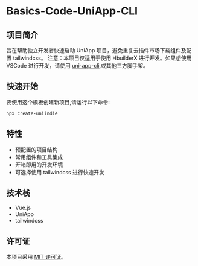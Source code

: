 # Basics-Code-UniApp-CLI

## 项目简介

旨在帮助独立开发者快速启动 UniApp 项目，避免重复去插件市场下载组件及配置 tailwindcss。
注意：本项目仅适用于使用 HbuilderX 进行开发。如果想使用 VSCode 进行开发，请使用 [uni-app-cli](https://github.com/dcloudio/uni-app-cli),或其他三方脚手架。

## 快速开始

要使用这个模板创建新项目,请运行以下命令:

```bash
npx create-uniindie
```

## 特性

- 预配置的项目结构
- 常用组件和工具集成
- 开箱即用的开发环境
- 可选择使用 tailwindcss 进行快速开发

## 技术栈

- Vue.js
- UniApp
- tailwindcss

## 许可证

本项目采用 [MIT 许可证](LICENSE)。
